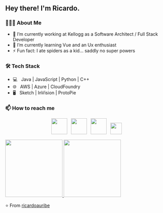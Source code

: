 <h2> Hey there! I'm Ricardo.</h2>
<h3> 👨🏻‍💻 About Me </h3>

- 🔭 I’m currently working at Kellogg as a Software Architect / Full Stack Developer
- 🌱 I’m currently learning Vue and an Ux enthusiast
- ⚡ Fun fact: I ate spiders as a kid... saddly no super powers

<h3>🛠 Tech Stack</h3>

- 💻 &nbsp; Java | JavaScript | Python | C++  
- 🌐 &nbsp; AWS | Azure | CloudFoundry 
- 🖥 &nbsp; Sketch | InVision | ProtoPie

<h3> 📫 How to reach me </h3>

<p align="center">
&nbsp; <a href="https://twitter.com/ricardouribe" target="_blank" rel="noopener noreferrer"><img src="https://img.icons8.com/plasticine/100/000000/twitter.png" width="50" /></a> 
&nbsp; <a href="https://www.linkedin.com/in/ricardouribeleal" target="_blank" rel="noopener noreferrer"><img src="https://img.icons8.com/plasticine/100/000000/linkedin.png" width="50" /></a>
&nbsp; <a href="mailto:ricardoauribe@hotmail.com" target="_blank" rel="noopener noreferrer"><img src="https://img.icons8.com/plasticine/100/000000/gmail.png"  width="50" /></a>
&nbsp; <a href="https://github.com/ricardoauribe" target="_blank" rel="noopener noreferrer"><img src="https://img.icons8.com/color/96/000000/stackoverflow.png" width="36" /></a>
</p>
<a href="https://github.com/ricardoauribe">
  <img height="180em" src="https://github-readme-stats.vercel.app/api?username=ricardoauribe&include_all_commits=true&count_private=true&theme=buefy&show_icons=true" />
  <img height="180em" src="https://github-readme-stats.vercel.app/api/top-langs/?username=ricardoauribe&theme=buefy&layout=compact" />
</a>
</br>

⭐️ From [ricardoauribe](https://github.com/ricardoauribe)

<!--
**ricardoauribe/ricardoauribe** is a ✨ _special_ ✨ repository because its `README.md` (this file) appears on your GitHub profile.

Here are some ideas to get you started:

- 🔭 I’m currently working at Kellogg as a Software Architech / Full Stack Developer
- 🌱 I’m currently learning Vue and an Ux enthusiast
- 👯 I’m looking to collaborate on ...
- 🤔 I’m looking for help with ...
- 💬 Ask me about ...
- 📫 How to reach me: ...
- 😄 Pronouns: ...
- ⚡ Fun fact: ...
-->

